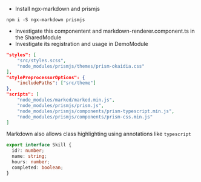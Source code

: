- Install ngx-markdown and prismjs

```
npm i -S ngx-markdown prismjs
```

- Investigate this componentent and markdown-renderer.component.ts in the SharedModule
- Investigate its registration and usage in DemoModule

```json
"styles": [
    "src/styles.scss",
    "node_modules/prismjs/themes/prism-okaidia.css"
],
"stylePreprocessorOptions": {
    "includePaths": ["src/theme"]
},
"scripts": [
    "node_modules/marked/marked.min.js",
    "node_modules/prismjs/prism.js",
    "node_modules/prismjs/components/prism-typescript.min.js",
    "node_modules/prismjs/components/prism-css.min.js"
]
```

Markdown also allows class highlighting using annotations like `typescript`

```typescript
export interface Skill {
  id?: number;
  name: string;
  hours: number;
  completed: boolean;
}
```